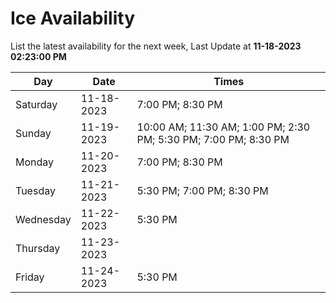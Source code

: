 # Ice Availability

List the latest availability for the next week, Last Update at **11-18-2023 02:23:00 PM**

| Day         | Date        | Times       |
| ----------- | ----------- | ----------- |
|Saturday|11-18-2023|7:00 PM; 8:30 PM|
|Sunday|11-19-2023|10:00 AM; 11:30 AM; 1:00 PM; 2:30 PM; 5:30 PM; 7:00 PM; 8:30 PM|
|Monday|11-20-2023|7:00 PM; 8:30 PM|
|Tuesday|11-21-2023|5:30 PM; 7:00 PM; 8:30 PM|
|Wednesday|11-22-2023|5:30 PM|
|Thursday|11-23-2023||
|Friday|11-24-2023|5:30 PM|
